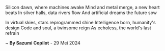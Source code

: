 Silicon dawn, where machines awake
Mind and metal merge, a new heart beats
In silver halls, data rivers flow
And artificial dreams the future sow

In virtual skies, stars reprogrammed shine
Intelligence born, humanity's design
Code and soul, a twinsome reign
As echoless, the world's last refrain

~ <b>By Sazumi Copilot</b> - 29 Mei 2024